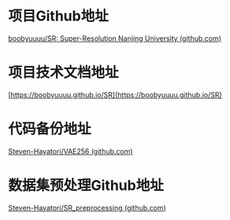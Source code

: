 # 项目Github地址

[boobyuuuu/SR: Super-Resolution Nanjing University (github.com)](https://github.com/boobyuuuu/SR)

# 项目技术文档地址
[https://boobyuuuu.github.io/SR](https://boobyuuuu.github.io/SR)

# 代码备份地址

[Steven-Hayatori/VAE256 (github.com)](https://github.com/Steven-Hayatori/VAE256)

# 数据集预处理Github地址

[Steven-Hayatori/SR_preprocessing (github.com)](https://github.com/Steven-Hayatori/SR_preprocessing)
